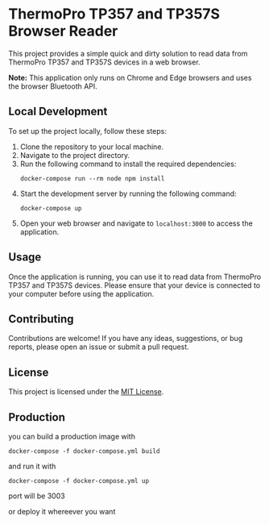 # ThermoPro TP357 and TP357S Browser Reader

This project provides a simple quick and dirty solution to read data from ThermoPro TP357 and TP357S devices in a web browser.

**Note:** This application only runs on Chrome and Edge browsers and uses the browser Bluetooth API.


## Local Development

To set up the project locally, follow these steps:

1. Clone the repository to your local machine.
2. Navigate to the project directory.
3. Run the following command to install the required dependencies:
    ```shell
    docker-compose run --rm node npm install
    ```
4. Start the development server by running the following command:
    ```shell
    docker-compose up
    ```
5. Open your web browser and navigate to `localhost:3000` to access the application.

## Usage

Once the application is running, you can use it to read data from ThermoPro TP357 and TP357S devices. Please ensure that your device is connected to your computer before using the application.

## Contributing

Contributions are welcome! If you have any ideas, suggestions, or bug reports, please open an issue or submit a pull request.

## License

This project is licensed under the [MIT License](LICENSE).

## Production

you can build a production image with 
```shell
docker-compose -f docker-compose.yml build 
```
and run it with 
```shell
docker-compose -f docker-compose.yml up 
```
port will be 3003 

or deploy it whereever you want
